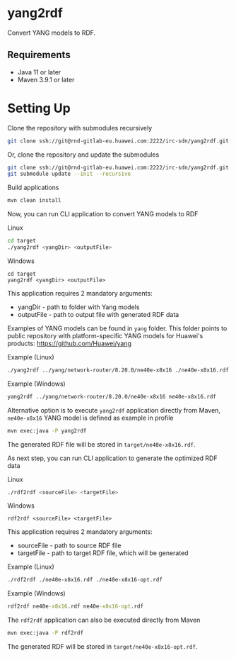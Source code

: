 # yang2rdf

Convert YANG models to RDF.

## Requirements

- Java 11 or later
- Maven 3.9.1 or later

# Setting Up

Clone the repository with submodules recursively

```bash
git clone ssh://git@rnd-gitlab-eu.huawei.com:2222/irc-sdn/yang2rdf.git -b develop --recursive
```

Or, clone the repository and update the submodules

```bash
git clone ssh://git@rnd-gitlab-eu.huawei.com:2222/irc-sdn/yang2rdf.git -b develop
git submodule update --init --recursive
```

Build applications

```bash
mvn clean install
```

Now, you can run CLI application to convert YANG models to RDF

Linux

```bash
cd target
./yang2rdf <yangDir> <outputFile>
```

Windows

```
cd target
yang2rdf <yangDir> <outputFile>
```

This application requires 2 mandatory arguments:

- yangDir - path to folder with Yang models
- outputFile - path to output file with generated RDF data

Examples of YANG models can be found in `yang` folder. This folder points to public repository with platform-specific YANG models for Huawei's products: https://github.com/Huawei/yang

Example (Linux)

```bash
./yang2rdf ../yang/network-router/8.20.0/ne40e-x8x16 ./ne40e-x8x16.rdf
```

Example (Windows)

```bash
yang2rdf ../yang/network-router/8.20.0/ne40e-x8x16 ne40e-x8x16.rdf
```

Alternative option is to execute `yang2rdf` application directly from Maven, `ne40e-x8x16` YANG model is defined as example in profile

```bash
mvn exec:java -P yang2rdf
```

The generated RDF file will be stored in `target/ne40e-x8x16.rdf`.

As next step, you can run CLI application to generate the optimized RDF data

Linux

```bash
./rdf2rdf <sourceFile> <targetFile>
```

Windows

```
rdf2rdf <sourceFile> <targetFile>
```

This application requires 2 mandatory arguments:

- sourceFile - path to source RDF file
- targetFile - path to target RDF file, which will be generated

Example (Linux)

```bash
./rdf2rdf ./ne40e-x8x16.rdf ./ne40e-x8x16-opt.rdf
```

Example (Windows)

```cmd
rdf2rdf ne40e-x8x16.rdf ne40e-x8x16-opt.rdf
```

The `rdf2rdf` application can also be executed directly from Maven

```bash
mvn exec:java -P rdf2rdf
```

The generated RDF will be stored in `target/ne40e-x8x16-opt.rdf`.
